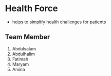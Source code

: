 # Health Force

- helps to simplify health challenges for patients

## Team Member
1. Abdulsalam
2. Abdulhalim
3. Fatimah
4. Maryam
5. Amina
